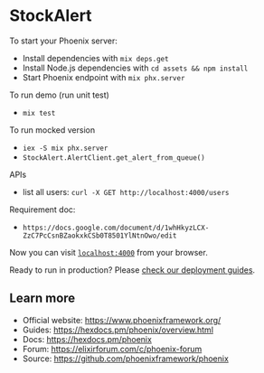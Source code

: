# StockAlert

To start your Phoenix server:

  * Install dependencies with `mix deps.get`
  * Install Node.js dependencies with `cd assets && npm install`
  * Start Phoenix endpoint with `mix phx.server`

To run demo (run unit test)
  * `mix test`

To run mocked version 
  * `iex -S mix phx.server`
  * `StockAlert.AlertClient.get_alert_from_queue()`

APIs
  * list all users:
    `curl -X GET http://localhost:4000/users`

Requirement doc:
  * `https://docs.google.com/document/d/1whHkyzLCX-ZzC7PcCsnBZaokxkCSb0T8501YlNtnOwo/edit`

Now you can visit [`localhost:4000`](http://localhost:4000) from your browser.

Ready to run in production? Please [check our deployment guides](https://hexdocs.pm/phoenix/deployment.html).

## Learn more

  * Official website: https://www.phoenixframework.org/
  * Guides: https://hexdocs.pm/phoenix/overview.html
  * Docs: https://hexdocs.pm/phoenix
  * Forum: https://elixirforum.com/c/phoenix-forum
  * Source: https://github.com/phoenixframework/phoenix
